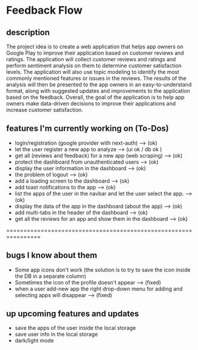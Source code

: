 # Feedback Flow

## description

The project idea is to create a web application that helps app owners on Google Play to improve their application based on customer reviews and ratings. The application will collect customer reviews and ratings and perform sentiment analysis on them to determine customer satisfaction levels. The application will also use topic modeling to identify the most commonly mentioned features or issues in the reviews. The results of the analysis will then be presented to the app owners in an easy-to-understand format, along with suggested updates and improvements to the application based on the feedback. Overall, the goal of the application is to help app owners make data-driven decisions to improve their applications and increase customer satisfaction.

## features I'm currently working on (To-Dos)

- login/registration (google provider with next-auth) --> (ok)
- let the user register a new app to analyze --> (ui ok / db ok )
- get all (reviews and feedback) for a new app (web scraping) --> (ok)
- protect the dashboard from unauthenticated users --> (ok)
- display the user information in the dashboard --> (ok)
- the problem of logout --> (ok)
- add a loading screen to the dashboard --> (ok)
- add toast notifications to the app --> (ok)
- list the apps of the user in the navbar and let the user select the app. --> (ok)
- display the data of the app in the dashboard (about the app) --> (ok)
- add multi-tabs in the header of the dashboard --> (ok)
- get all the reviews for an app and show them in the dashboard --> (ok)

================================================================

## bugs I know about them

- Some app icons don't work (the solution is to try to save the icon inside the DB in a separate column)
- Sometimes the icon of the profile doesn't appear --> (fixed)
- when a user add-new app the right drop-down menu for adding and selecting apps will disappear --> (fixed)

## up upcoming features and updates

- save the apps of the user inside the local storage
- save user info in the local storage
- dark/light mode
